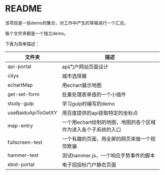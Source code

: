 # README

该项目是一些demo的集合，对工作中产生的草稿进行一个汇总。

每个文件夹都是一个独立demo。

下表为简单描述：

| 文件夹             | 描述                                                         |
| ------------------ | ------------------------------------------------------------ |
| api-portal         | api门户网站页面设计                                          |
| citys              | 城市选择器                                                   |
| echartMap          | 用echart展示地图                                             |
| get-set-form       | 批量处理表单值的一个小插件                                   |
| study-gulp         | 学习gulp时编写的demo                                         |
| useBaiduApiToGetXY | 用百度提供的api获取特定的坐标点                              |
| map-entry          | 一个用echart绘制的地图，地图的各个区域作为进入各个子系统的入口 |
| fullscreen-test    | 一个有趣的页面，用全屏的网页来做一个视觉欺骗                 |
| hammer-test        | 测试hammer.js，一个响应手势事件的脚本                        |
| ebid-portal        | 电子招投标门户静态页面                                       |

